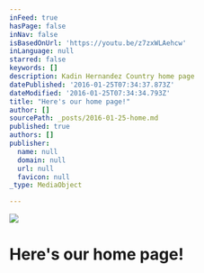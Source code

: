 ```yaml
---
inFeed: true
hasPage: false
inNav: false
isBasedOnUrl: 'https://youtu.be/z7zxWLAehcw'
inLanguage: null
starred: false
keywords: []
description: Kadin Hernandez Country home page
datePublished: '2016-01-25T07:34:37.873Z'
dateModified: '2016-01-25T07:34:34.793Z'
title: "Here's our home page!"
author: []
sourcePath: _posts/2016-01-25-home.md
published: true
authors: []
publisher:
  name: null
  domain: null
  url: null
  favicon: null
_type: MediaObject

---
```

![](https://s3-us-west-2.amazonaws.com/the-grid-img/p/271a93be80f5c4edd409c2108ef598b234ac6cfd.jpg)

# Here's our home page!